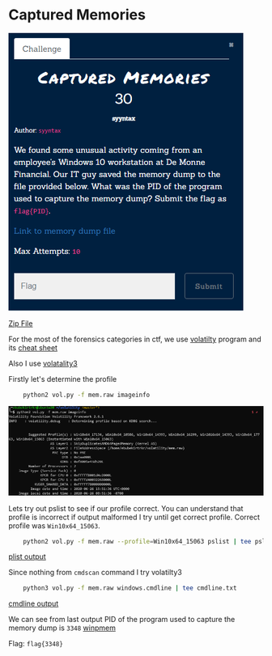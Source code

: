 # Captured Memories
![](../../assets/forensics/captured-memories_1.png)

[Zip File](https://drive.google.com/file/d/1porBmluAvOp9qaK-lRJf4NqYysfd9gxw/view?usp=sharing) 

For the most of the forensics categories in ctf, we use [volatilty](https://github.com/volatilityfoundation/volatility) program and its [cheat sheet ](https://digital-forensics.sans.org/media/volatility-memory-forensics-cheat-sheet.pdf)

Also I use [volatality3](https://github.com/volatilityfoundation/volatility3)

Firstly let's determine  the profile
```bash
	python2 vol.py -f mem.raw imageinfo
```
![](../../assets/forensics/captured-memories_2.png)

Lets try out pslist to see if our profile correct. You can understand that profile is incorrect if output malformed I try until get correct profile. Correct profile was `Win10x64_15063`.

```bash
	python2 vol.py -f mem.raw --profile=Win10x64_15063 pslist | tee pslist.txt
```

[plist output](../../assets/forensics/pslist.txt) 

Since nothing from `cmdscan` command I try volatilty3

```bash
	python3 vol.py -f mem.raw windows.cmdline | tee cmdline.txt  
```
[cmdline output](../../assets/forensics/cmdline.txt) 

We can see from last output PID of the program used to capture the memory dump  is `3348` [winpmem](https://winpmem.velocidex.com/)

Flag: `flag{3348}` 
